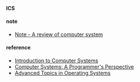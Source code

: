 #### ICS

#### note
* [Note - A review of computer system](http://muyun.github.io/technology/system/summary/a-review-of-computer-system.html)

#### reference
* [Introduction to Computer Systems](https://www.cs.cmu.edu/~213/index.html)
* [Computer Systems: A Programmer's Perspective](http://csapp.cs.cmu.edu/3e/adoptions.html)
* [Advanced Topics in Operating Systems](https://web.stanford.edu/class/cs240/about/)
